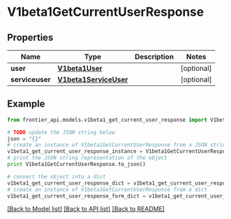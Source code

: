 # V1beta1GetCurrentUserResponse


## Properties
Name | Type | Description | Notes
------------ | ------------- | ------------- | -------------
**user** | [**V1beta1User**](V1beta1User.md) |  | [optional] 
**serviceuser** | [**V1beta1ServiceUser**](V1beta1ServiceUser.md) |  | [optional] 

## Example

```python
from frontier_api.models.v1beta1_get_current_user_response import V1beta1GetCurrentUserResponse

# TODO update the JSON string below
json = "{}"
# create an instance of V1beta1GetCurrentUserResponse from a JSON string
v1beta1_get_current_user_response_instance = V1beta1GetCurrentUserResponse.from_json(json)
# print the JSON string representation of the object
print V1beta1GetCurrentUserResponse.to_json()

# convert the object into a dict
v1beta1_get_current_user_response_dict = v1beta1_get_current_user_response_instance.to_dict()
# create an instance of V1beta1GetCurrentUserResponse from a dict
v1beta1_get_current_user_response_form_dict = v1beta1_get_current_user_response.from_dict(v1beta1_get_current_user_response_dict)
```
[[Back to Model list]](../README.md#documentation-for-models) [[Back to API list]](../README.md#documentation-for-api-endpoints) [[Back to README]](../README.md)


